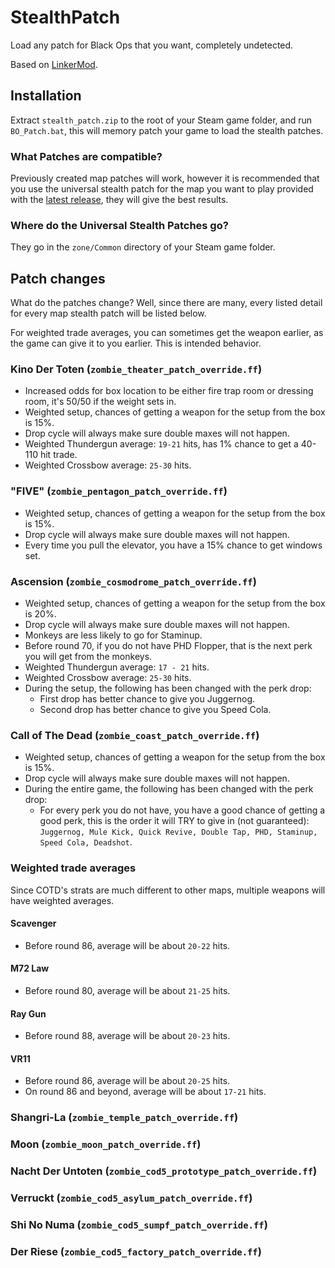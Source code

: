 # StealthPatch
Load any patch for Black Ops that you want, completely undetected.

Based on [LinkerMod](https://github.com/Nukem9/LinkerMod).

## Installation
Extract `stealth_patch.zip` to the root of your Steam game folder, and run `BO_Patch.bat`, this will memory patch your game to load the stealth patches.

### What Patches are compatible?
Previously created map patches will work, however it is recommended that you use the universal stealth patch for the map you want to play provided with the [latest release](https://github.com/BlackOpsModding/StealthPatch/releases/latest), they will give the best results.

### Where do the Universal Stealth Patches go?
They go in the `zone/Common` directory of your Steam game folder.

## Patch changes
What do the patches change? Well, since there are many, every listed detail for every map stealth patch will be listed below.

For weighted trade averages, you can sometimes get the weapon earlier, as the game can give it to you earlier. This is intended behavior.

### Kino Der Toten (`zombie_theater_patch_override.ff`)
- Increased odds for box location to be either fire trap room or dressing room, it's 50/50 if the weight sets in.
- Weighted setup, chances of getting a weapon for the setup from the box is 15%.
- Drop cycle will always make sure double maxes will not happen.
- Weighted Thundergun average: `19-21` hits, has 1% chance to get a 40-110 hit trade.
- Weighted Crossbow average: `25-30` hits.

### "FIVE" (`zombie_pentagon_patch_override.ff`)
- Weighted setup, chances of getting a weapon for the setup from the box is 15%.
- Drop cycle will always make sure double maxes will not happen.
- Every time you pull the elevator, you have a 15% chance to get windows set.

### Ascension (`zombie_cosmodrome_patch_override.ff`)
- Weighted setup, chances of getting a weapon for the setup from the box is 20%.
- Drop cycle will always make sure double maxes will not happen.
- Monkeys are less likely to go for Staminup.
- Before round 70, if you do not have PHD Flopper, that is the next perk you will get from the monkeys.
- Weighted Thundergun average: `17 - 21` hits.
- Weighted Crossbow average: `25-30` hits.
- During the setup, the following has been changed with the perk drop:
  - First drop has better chance to give you Juggernog.
  - Second drop has better chance to give you Speed Cola.

### Call of The Dead (`zombie_coast_patch_override.ff`)
- Weighted setup, chances of getting a weapon for the setup from the box is 15%.
- Drop cycle will always make sure double maxes will not happen.
- During the entire game, the following has been changed with the perk drop:
  - For every perk you do not have, you have a good chance of getting a good perk, this is the order it will TRY to give in (not guaranteed): `Juggernog, Mule Kick, Quick Revive, Double Tap, PHD, Staminup, Speed Cola, Deadshot`.

### Weighted trade averages
Since COTD's strats are much different to other maps, multiple weapons will have weighted averages.

#### Scavenger
- Before round 86, average will be about `20-22` hits.

#### M72 Law
- Before round 80, average will be about `21-25` hits.

#### Ray Gun
- Before round 88, average will be about `20-23` hits.

#### VR11
- Before round 86, average will be about `20-25` hits.
- On round 86 and beyond, average will be about `17-21` hits.

### Shangri-La (`zombie_temple_patch_override.ff`)

### Moon (`zombie_moon_patch_override.ff`)

### Nacht Der Untoten (`zombie_cod5_prototype_patch_override.ff`)

### Verruckt (`zombie_cod5_asylum_patch_override.ff`)

### Shi No Numa (`zombie_cod5_sumpf_patch_override.ff`)

### Der Riese (`zombie_cod5_factory_patch_override.ff`)
